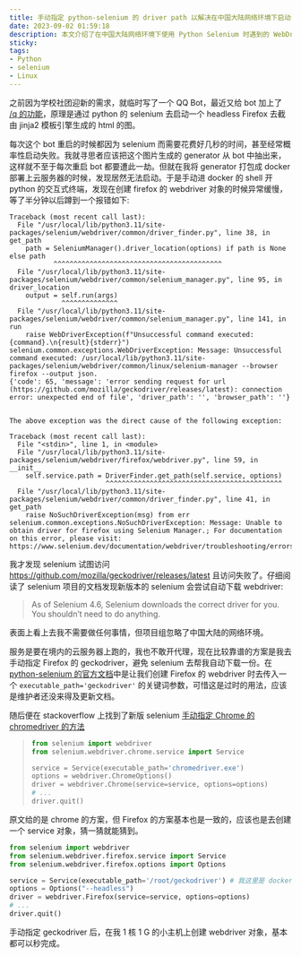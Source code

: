 ```yaml
---
title: 手动指定 python-selenium 的 driver path 以解决在中国大陆网络环境下启动卡住的问题
date: 2023-09-02 01:59:18
description: 本文介绍了在中国大陆网络环境下使用 Python Selenium 时遇到的 WebDriver 启动卡住问题的解决方案。由于 Selenium 4.6 及以上版本默认尝试自动下载浏览器驱动，但在国内网络环境下访问 GitHub 等境外网站时常出现连接失败，导致无法正常启动 Firefox 或 Chrome。文章通过分析错误日志，指出问题根源，并提供了手动指定 geckodriver 路径的有效方法。作者以实际代码示例展示了如何通过创建 Service 对象并传入 executable_path 参数来避免自动下载，从而显著提升启动速度和稳定性。该方法适用于 Docker 部署及云服务器环境，帮助开发者解决因网络限制导致的 Selenium 启动失败问题。
sticky:
tags:
- Python
- selenium
- Linux 
---
```


之前因为学校社团迎新的需求，就临时写了一个 QQ Bot，最近又给 bot 加上了 [/q 的功能](https://github.com/zhullyb/qq-quote-generator)，原理是通过 python 的 selenium 去启动一个 headless Firefox 去截由 jinja2 模板引擎生成的 html 的图。

每次这个 bot 重启的时候都因为 selenium 而需要花费好几秒的时间，甚至经常概率性启动失败。我就寻思者应该把这个图片生成的 generator 从 bot 中抽出来，这样就不至于每次重启 bot 都要遭此一劫。但就在我将 generator 打包成 docker 部署上云服务器的时候，发现居然无法启动。于是手动进 docker 的 shell 开 python 的交互式终端，发现在创建 firefox 的 webdriver 对象的时候异常缓慢，等了半分钟以后蹲到一个报错如下:

```pyth
Traceback (most recent call last):
  File "/usr/local/lib/python3.11/site-packages/selenium/webdriver/common/driver_finder.py", line 38, in get_path
    path = SeleniumManager().driver_location(options) if path is None else path
           ^^^^^^^^^^^^^^^^^^^^^^^^^^^^^^^^^^^^^^^^^^
  File "/usr/local/lib/python3.11/site-packages/selenium/webdriver/common/selenium_manager.py", line 95, in driver_location
    output = self.run(args)
             ^^^^^^^^^^^^^^
  File "/usr/local/lib/python3.11/site-packages/selenium/webdriver/common/selenium_manager.py", line 141, in run
    raise WebDriverException(f"Unsuccessful command executed: {command}.\n{result}{stderr}")
selenium.common.exceptions.WebDriverException: Message: Unsuccessful command executed: /usr/local/lib/python3.11/site-packages/selenium/webdriver/common/linux/selenium-manager --browser firefox --output json.
{'code': 65, 'message': 'error sending request for url (https://github.com/mozilla/geckodriver/releases/latest): connection error: unexpected end of file', 'driver_path': '', 'browser_path': ''}


The above exception was the direct cause of the following exception:

Traceback (most recent call last):
  File "<stdin>", line 1, in <module>
  File "/usr/local/lib/python3.11/site-packages/selenium/webdriver/firefox/webdriver.py", line 59, in __init__
    self.service.path = DriverFinder.get_path(self.service, options)
                        ^^^^^^^^^^^^^^^^^^^^^^^^^^^^^^^^^^^^^^^^^^^^
  File "/usr/local/lib/python3.11/site-packages/selenium/webdriver/common/driver_finder.py", line 41, in get_path
    raise NoSuchDriverException(msg) from err
selenium.common.exceptions.NoSuchDriverException: Message: Unable to obtain driver for firefox using Selenium Manager.; For documentation on this error, please visit: https://www.selenium.dev/documentation/webdriver/troubleshooting/errors/driver_location
```

我才发现 selenium 试图访问 https://github.com/mozilla/geckodriver/releases/latest 且访问失败了。仔细阅读了 selenium 项目的文档发现新版本的 selenium 会尝试自动下载 webdriver:

> As of Selenium 4.6, Selenium downloads the correct driver for you. You shouldn’t need to do anything.

表面上看上去我不需要做任何事情，但项目组忽略了中国大陆的网络环境。

服务是要在境内的云服务器上跑的，我也不敢开代理，现在比较靠谱的方案是我去手动指定 Firefox 的 geckodriver，避免 selenium 去帮我自动下载一份。在 [python-selenium 的官方文档](https://selenium-python.readthedocs.io/api.html#module-selenium.webdriver.firefox.webdriver)中是让我们创建 Firefox 的 webdriver 时去传入一个 `executable_path='geckodriver'` 的关键词参数，可惜这是过时的用法，应该是维护者还没来得及更新文档。

随后便在 stackoverflow 上找到了新版 selenium [手动指定 Chrome 的 chromedriver 的方法](https://stackoverflow.com/questions/76550506/typeerror-webdriver-init-got-an-unexpected-keyword-argument-executable-p)

>```python
>from selenium import webdriver
>from selenium.webdriver.chrome.service import Service
>
>service = Service(executable_path='chromedriver.exe') 
>options = webdriver.ChromeOptions()
>driver = webdriver.Chrome(service=service, options=options)
># ...
>driver.quit()
>```

原文给的是 chrome 的方案，但 Firefox 的方案基本也是一致的，应该也是去创建一个 service 对象，猜一猜就能猜到。

```python
from selenium import webdriver
from selenium.webdriver.firefox.service import Service
from selenium.webdriver.firefox.options import Options

service = Service(executable_path='/root/geckodriver') # 我这里是 docker 打包，懒得创建一个普通用户了，就直接用了 root 用户的 home 目录
options = Options("--headless")
driver = webdriver.Firefox(service=service, options=options)
# ...
driver.quit()
```

手动指定 geckodriver 后，在我 1 核 1 G 的小主机上创建 webdriver 对象，基本都可以秒完成。
